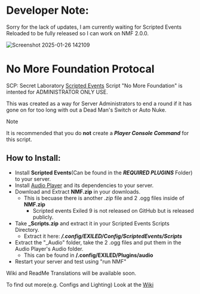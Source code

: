 # Developer Note:
Sorry for the lack of updates, I am currently waiting for Scripted Events Reloaded to be fully released so I can work on NMF 2.0.0.

![Screenshot 2025-01-26 142109](https://github.com/user-attachments/assets/493252fc-df3f-43e3-8823-51447993a4e7)
# No More Foundation Protocal
SCP: Secret Laboratory [Scripted Events](https://discord.gg/G9KhKcHKGz) Script "No More Foundation" is intented for ADMINISTRATOR ONLY USE.

This was created as a way for Server Administrators to end a round if it has gone on for too long with out a Dead Man's Switch or Auto Nuke.

> [!NOTE]
> It is recommended that you do **not** create a ***Player Console Command*** for this script.

## How to Install:
- Install **Scripted Events**(Can be found in the ***REQUIRED PLUGINS*** Folder) to your server.
- Install [Audio Player](https://github.com/Edren-Baton-Team/AudioPlayer/releases/) and its dependencies to your server.
- Download and Extract **NMF.zip** in your downloads.
  - This is becuase there is another *.zip* file and 2 .ogg files inside of **NMF.zip**
    - Scripted events Exiled 9 is not released on GitHub but is released publicly.
- Take **_Scripts.zip** and extract it in your Scripted Events Scripts Directory.
  - Extract it here: ***/.config/EXILED/Config/ScriptedEvents/Scripts***
- Extract the "_Audio" folder, take the 2 .ogg files and put them in the Audio Player's Audio folder.
  - This can be found in **/.config/EXILED/Plugins/audio**
- Restart your server and test using "run NMF"

Wiki and ReadMe Translations will be available soon.

To find out more(e.g. Configs and Lighting) Look at the [Wiki](https://github.com/Whitty985playz/SCPSLSE_NMF/wiki)
